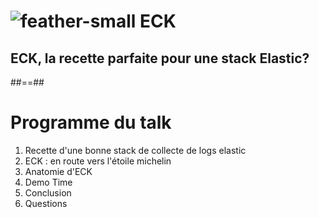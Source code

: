 <!-- .slide: class="transition left sfeir-bg-1" -->

# ![feather-small](./assets/images/eck-logo-color.png) ECK 

## ECK, la recette parfaite pour une stack Elastic?


##==##

# Programme du talk

1. Recette d'une bonne stack de collecte de logs elastic
2. ECK : en route vers l'étoile michelin
3. Anatomie d'ECK
4. Demo Time
5. Conclusion
6. Questions
 <!-- .element: class="list-fragment" -->